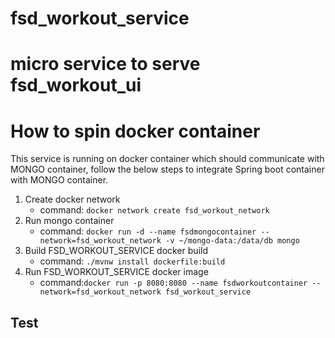 # fsd_workout_service
# micro service to serve fsd_workout_ui
# How to spin docker container
This service is running on docker container which should communicate with MONGO container, follow the below steps to integrate Spring boot container with MONGO container.
1. Create docker network
	- command: ``` docker network create fsd_workout_network ```
2. Run mongo container
	- command: ```docker run -d --name fsdmongocontainer --network=fsd_workout_network -v ~/mongo-data:/data/db mongo```
3. Build FSD_WORKOUT_SERVICE docker build
	- command: ```./mvnw install dockerfile:build```
4. Run FSD_WORKOUT_SERVICE docker image
	- command:```docker run -p 8080:8080 --name fsdworkoutcontainer --network=fsd_workout_network fsd_workout_service```
## Test
